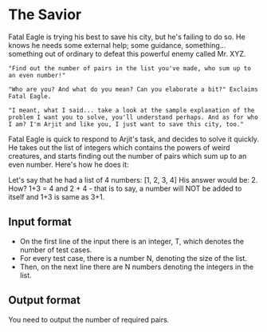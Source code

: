 # The Savior

Fatal Eagle is trying his best to save his city, but he's failing to do so. He knows he needs some external help; some guidance, something... something out of ordinary to defeat this powerful enemy called Mr. XYZ.

    "Find out the number of pairs in the list you've made, who sum up to an even number!"

    "Who are you? And what do you mean? Can you elaborate a bit?" Exclaims Fatal Eagle.

    "I meant, what I said... take a look at the sample explanation of the problem I want you to solve, you'll understand perhaps. And as for who I am? I'm Arjit and like you, I just want to save this city, too."

Fatal Eagle is quick to respond to Arjit's task, and decides to solve it quickly. He takes out the list of integers which contains the powers of weird creatures, and starts finding out the number of pairs which sum up to an even number. Here's how he does it:

Let's say that he had a list of 4 numbers: [1, 2, 3, 4] His answer would be: 2. How? 1+3 = 4 and 2 + 4 - that is to say, a number will NOT be added to itself and 1+3 is same as 3+1.

## Input format

- On the first line of the input there is an integer, T, which denotes the number of test cases.
- For every test case, there is a number N, denoting the size of the list.
- Then, on the next line there are N numbers denoting the integers in the list.

## Output format

You need to output the number of required pairs.
